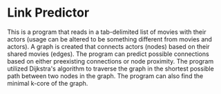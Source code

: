 Link Predictor
==============

This is a program that reads in a tab-delimited list of movies with their actors (usage can be altered to be something different from movies and actors). A graph is created that connects actors (nodes) based on their shared movies (edges). The program can predict possible connections based on either preexisting connections or node proximity. The program utilized Dijkstra's algorithm to traverse the graph in the shortest possible path between two nodes in the graph. The program can also find the minimal k-core of the graph. 
